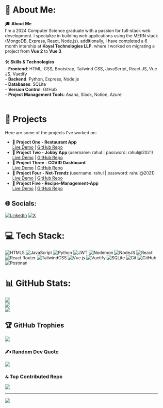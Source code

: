 # 💫 About Me:

🎓 **About Me**  <br>I'm a 2024 Computer Science graduate with a passion for full-stack web development. I specialize in building web applications using the MERN stack (MongoDB, Express, React, Node.js). additionally, I have completed a 6 month intership at **Koyal Technologies LLP**, where I worked on migrating a project from **Vue 2** to **Vue 3**.<br><br>🛠 **Skills & Technologies**  <br>- **Frontend**: HTML, CSS, Bootstrap, Tailwind CSS, JavaScript, React JS, Vue JS, Vuetify  <br>- **Backend**: Python, Express, Node.js  <br>- **Databases**: SQLite  <br>- **Version Control**: GitHub  <br>- **Project Management Tools**: Asana, Slack, Notion, Azure<br> <br>

# 💼 Projects

Here are some of the projects I've worked on:

<ul>
  <li>🔗 <strong>Project One - Restaurant App</strong><br>
      <a href="https://ccbp-restaurantapp.onrender.com/" target="_blank" rel="noopener noreferrer">Live Demo</a> | 
      <a href="https://github.com/Techno-manish/RestaurantApp" target="_blank" rel="noopener noreferrer">GitHub Repo</a>
  </li>
  <li>🔗 <strong>Project Two - Jobby App </strong><span>(username: rahul | password: rahul@2021)</span><br>
      <a href="https://jobby-app-eb8m.onrender.com" target="_blank" rel="noopener noreferrer">Live Demo</a> | 
      <a href="https://github.com/Techno-manish/Jobby-App" target="_blank" rel="noopener noreferrer">GitHub Repo</a>
  </li>
  <li>🔗 <strong>Project Three - COVID Dashboard</strong><br>
      <a href="https://react-covid-dashboard-ryck.onrender.com" target="_blank" rel="noopener noreferrer">Live Demo</a> | 
      <a href="https://github.com/Techno-manish/React-COVID-DASHBOARD" target="_blank" rel="noopener noreferrer">GitHub Repo</a>
  </li>
  <li>🔗 <strong>Project Four - Nxt-Trendz </strong><span>(username: rahul | password: rahul@2021)</span><br>
      <a href="https://manishnxttrndz.ccbp.tech/login" target="_blank" rel="noopener noreferrer">Live Demo</a> | 
      <a href="https://github.com/Techno-manish/Nxt-Trendz---CartFeatures" target="_blank" rel="noopener noreferrer">GitHub Repo</a>
  </li>
  <li>🔗 <strong>Project Five - Recipe-Management-App </strong><br>
      <a href="https://recipe-management-app-frontend-g0wa.onrender.com" target="_blank" rel="noopener noreferrer">Live Demo</a> | 
      <a href="https://github.com/Techno-manish/Recipe-management-app" target="_blank" rel="noopener noreferrer">GitHub Repo</a>
  </li>
</ul>



## 🌐 Socials:
[![LinkedIn](https://img.shields.io/badge/LinkedIn-%230077B5.svg?logo=linkedin&logoColor=white)](https://linkedin.com/in/techno-manish) [![X](https://img.shields.io/badge/X-black.svg?logo=X&logoColor=white)](https://x.com/@manishkumar1238) 

# 💻 Tech Stack:
![HTML5](https://img.shields.io/badge/html5-%23E34F26.svg?style=for-the-badge&logo=html5&logoColor=white) ![JavaScript](https://img.shields.io/badge/javascript-%23323330.svg?style=for-the-badge&logo=javascript&logoColor=%23F7DF1E) ![Python](https://img.shields.io/badge/python-3670A0?style=for-the-badge&logo=python&logoColor=ffdd54) ![JWT](https://img.shields.io/badge/JWT-black?style=for-the-badge&logo=JSON%20web%20tokens) ![Nodemon](https://img.shields.io/badge/NODEMON-%23323330.svg?style=for-the-badge&logo=nodemon&logoColor=%BBDEAD) ![NodeJS](https://img.shields.io/badge/node.js-6DA55F?style=for-the-badge&logo=node.js&logoColor=white) ![React](https://img.shields.io/badge/react-%2320232a.svg?style=for-the-badge&logo=react&logoColor=%2361DAFB) ![React Router](https://img.shields.io/badge/React_Router-CA4245?style=for-the-badge&logo=react-router&logoColor=white) ![TailwindCSS](https://img.shields.io/badge/tailwindcss-%2338B2AC.svg?style=for-the-badge&logo=tailwind-css&logoColor=white) ![Vue.js](https://img.shields.io/badge/vue.js-%2335495e.svg?style=for-the-badge&logo=vuedotjs&logoColor=%234FC08D) ![Vuetify](https://img.shields.io/badge/Vuetify-1867C0?style=for-the-badge&logo=vuetify&logoColor=AEDDFF) ![SQLite](https://img.shields.io/badge/sqlite-%2307405e.svg?style=for-the-badge&logo=sqlite&logoColor=white) ![Git](https://img.shields.io/badge/git-%23F05033.svg?style=for-the-badge&logo=git&logoColor=white) ![GitHub](https://img.shields.io/badge/github-%23121011.svg?style=for-the-badge&logo=github&logoColor=white) ![Postman](https://img.shields.io/badge/Postman-FF6C37?style=for-the-badge&logo=postman&logoColor=white)
# 📊 GitHub Stats:
![](https://github-readme-stats.vercel.app/api?username=Techno-manish&theme=radical&hide_border=false&include_all_commits=true&count_private=true)<br/>
![](https://github-readme-streak-stats.herokuapp.com/?user=Techno-manish&theme=radical&hide_border=false)<br/>
![](https://github-readme-stats.vercel.app/api/top-langs/?username=Techno-manish&theme=radical&hide_border=false&include_all_commits=true&count_private=true&layout=compact)

## 🏆 GitHub Trophies
![](https://github-profile-trophy.vercel.app/?username=Techno-manish&theme=radical&no-frame=false&no-bg=false&margin-w=4)

### ✍️ Random Dev Quote
![](https://quotes-github-readme.vercel.app/api?type=vetical&theme=radical)

### 🔝 Top Contributed Repo
![](https://github-contributor-stats.vercel.app/api?username=Techno-manish&limit=5&theme=radical&combine_all_yearly_contributions=true)

---
[![](https://visitcount.itsvg.in/api?id=Techno-manish&icon=0&color=4)](https://visitcount.itsvg.in)

<!-- Proudly created with GPRM ( https://gprm.itsvg.in ) -->
